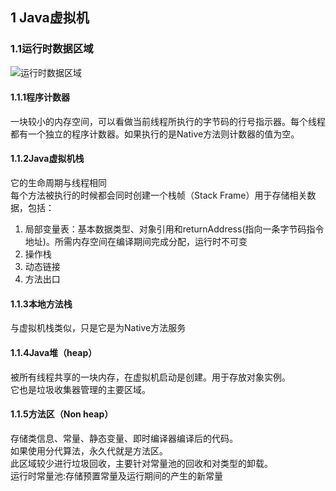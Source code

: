 ## 1 Java虚拟机
### 1.1运行时数据区域
![运行时数据区域](http://m.qpic.cn/psb?/V14Yvw6F0uSJqd/cj1iDWYAfGy3*QDjiH1UObSR4fDrVGr.g8BmIjRNPoI!/b/dEEBAAAAAAAA&bo=cQJtAQAAAAADBz0!&rf=viewer_4)
#### 1.1.1程序计数器
一块较小的内存空间，可以看做当前线程所执行的字节码的行号指示器。每个线程都有一个独立的程序计数器。如果执行的是Native方法则计数器的值为空。
#### 1.1.2Java虚拟机栈
它的生命周期与线程相同  
每个方法被执行的时候都会同时创建一个栈帧（Stack Frame）用于存储相关数据，包括：
1. 局部变量表：基本数据类型、对象引用和returnAddress(指向一条字节码指令地址)。所需内存空间在编译期间完成分配，运行时不可变
2. 操作栈
3. 动态链接
4. 方法出口
#### 1.1.3本地方法栈
与虚拟机栈类似，只是它是为Native方法服务
#### 1.1.4Java堆（heap）
被所有线程共享的一块内存，在虚拟机启动是创建。用于存放对象实例。  
它也是垃圾收集器管理的主要区域。
#### 1.1.5方法区（Non heap）
存储类信息、常量、静态变量、即时编译器编译后的代码。  
如果使用分代算法，永久代就是方法区。  
此区域较少进行垃圾回收，主要针对常量池的回收和对类型的卸载。  
运行时常量池:存储预置常量及运行期间的产生的新常量
